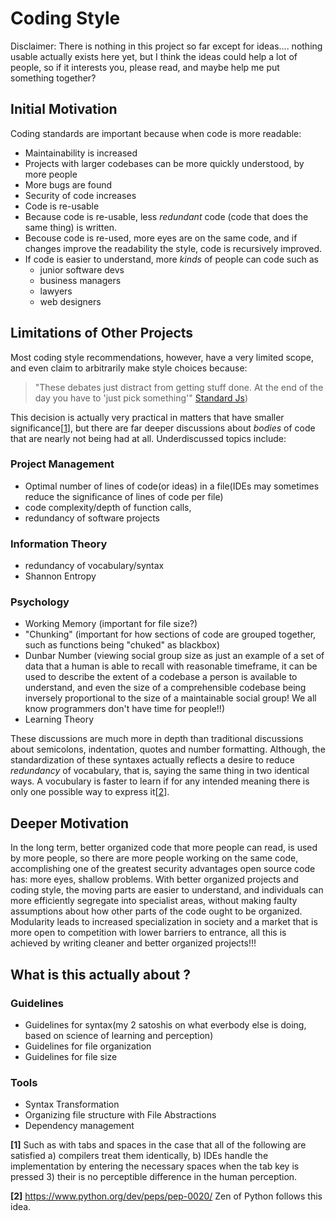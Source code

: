 # Coding Style

Disclaimer: There is nothing in this project so far except for ideas.... nothing usable actually exists here yet, but I think the ideas could help a lot of people, so if it interests you, please read, and maybe help me put something together? 

## Initial Motivation

Coding standards are important because when code is more readable:

* Maintainability is increased
* Projects with larger codebases can be more quickly understood, by more people
* More bugs are found
* Security of code increases
* Code is re-usable
* Because code is re-usable, less *redundant* code (code that does the same thing) is written.
* Becouse code is re-used, more eyes are on the same code, and if changes improve the readability the style, code is recursively improved.
* If code is easier to understand, more *kinds* of people can code such as
	* junior software devs
	* business managers
	* lawyers
	* web designers

## Limitations of Other Projects

Most coding style recommendations, however, have a very limited scope, and even claim to arbitrarily make style choices because:

> "These debates just distract from getting stuff done. At the end of the day you have to 'just pick something'"
> [Standard Js](https://github.com/standard/standard))

This decision is actually very practical in matters that have smaller significance[[1](#ref1)], but there are far deeper discussions about *bodies* of code that are nearly not being had at all. Underdiscussed topics include: 

### Project Management
* Optimal number of lines of code(or ideas) in a file(IDEs may sometimes reduce the significance of lines of code per file)
* code complexity/depth of function calls, 
* redundancy of software projects

### Information Theory
* redundancy of vocabulary/syntax
* Shannon Entropy

### Psychology
* Working Memory (important for file size?)
* "Chunking" (important for how sections of code are grouped together, such as functions being "chuked" as blackbox)
* Dunbar Number (viewing social group size as just an example of a set of data that a human is able to recall with reasonable timeframe, it can be used to describe the extent of a codebase a person is available to understand, and even the size of a comprehensible codebase being inversely proportional to the size of a maintainable social group! We all know programmers don't have time for people!!)
* Learning Theory


These discussions are much more in depth than traditional discussions about semicolons, indentation, quotes and number formatting. Although, the standardization of these syntaxes actually reflects a desire to reduce *redundancy* of vocabulary, that is, saying the same thing in two identical ways. A vocubulary is faster to learn if for any intended meaning there is only one possible way to express it[[2](#ref2)].

## Deeper Motivation

In the long term, better organized code that more people can read, is used by more people, so there are more people working on the same code, accomplishing one of the greatest security advantages open source code has: more eyes, shallow problems. With better organized projects and coding style, the moving parts are easier to understand, and individuals can more efficiently segregate into specialist areas, without making faulty assumptions about how other parts of the code ought to be organized. Modularity leads to increased specialization in society and a market that is more open to competition with lower barriers to entrance, all this is achieved by writing cleaner and better organized projects!!!

## What is this actually about ?

### Guidelines

* Guidelines for syntax(my 2 satoshis on what everbody else is doing, based on science of learning and perception)
* Guidelines for file organization
* Guidelines for file size

### Tools

* Syntax Transformation
* Organizing file structure with File Abstractions
* Dependency management

**[1]** <a name="ref1"></a>Such as with tabs and spaces in the case that all of the following are satisfied a) compilers treat them identically, b) IDEs handle the implementation by entering the necessary spaces when the tab key is pressed 3) their is no perceptible difference in the human perception.

**[2]** <a name="ref2"></a>https://www.python.org/dev/peps/pep-0020/ Zen of Python follows this idea. 
